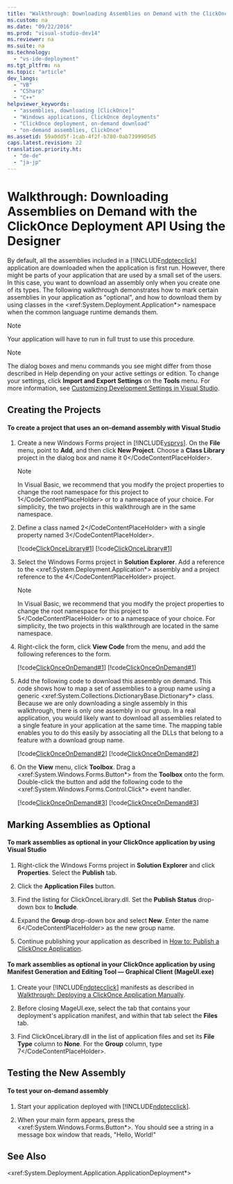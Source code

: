 ```yaml
---
title: "Walkthrough: Downloading Assemblies on Demand with the ClickOnce Deployment API Using the Designer"
ms.custom: na
ms.date: "09/22/2016"
ms.prod: "visual-studio-dev14"
ms.reviewer: na
ms.suite: na
ms.technology: 
  - "vs-ide-deployment"
ms.tgt_pltfrm: na
ms.topic: "article"
dev_langs: 
  - "VB"
  - "CSharp"
  - "C++"
helpviewer_keywords: 
  - "assemblies, downloading [ClickOnce]"
  - "Windows applications, ClickOnce deployments"
  - "ClickOnce deployment, on-demand download"
  - "on-demand assemblies, ClickOnce"
ms.assetid: 59a0dd5f-1cab-4f2f-b780-0ab7399905d5
caps.latest.revision: 22
translation.priority.ht: 
  - "de-de"
  - "ja-jp"
---
```

# Walkthrough: Downloading Assemblies on Demand with the ClickOnce Deployment API Using the Designer
By default, all the assemblies included in a [!INCLUDE[ndptecclick](../vs140/includes/ndptecclick_md.md)] application are downloaded when the application is first run. However, there might be parts of your application that are used by a small set of the users. In this case, you want to download an assembly only when you create one of its types. The following walkthrough demonstrates how to mark certain assemblies in your application as "optional", and how to download them by using classes in the \<xref:System.Deployment.Application*> namespace when the common language runtime demands them.  
  
> [!NOTE]
>  Your application will have to run in full trust to use this procedure.  
  
> [!NOTE]
>  The dialog boxes and menu commands you see might differ from those described in Help depending on your active settings or edition. To change your settings, click **Import and Export Settings** on the **Tools** menu. For more information, see [Customizing Development Settings in Visual Studio](assetId:///22c4debb-4e31-47a8-8f19-16f328d7dcd3).  
  
## Creating the Projects  
  
#### To create a project that uses an on-demand assembly with Visual Studio  
  
1.  Create a new Windows Forms project in [!INCLUDE[vsprvs](../vs140/includes/vsprvs_md.md)]. On the **File** menu, point to **Add**, and then click **New Project**. Choose a **Class Library** project in the dialog box and name it <CodeContentPlaceHolder>0\</CodeContentPlaceHolder>.  
  
    > [!NOTE]
    >  In Visual Basic, we recommend that you modify the project properties to change the root namespace for this project to <CodeContentPlaceHolder>1\</CodeContentPlaceHolder> or to a namespace of your choice. For simplicity, the two projects in this walkthrough are in the same namespace.  
  
2.  Define a class named <CodeContentPlaceHolder>2\</CodeContentPlaceHolder> with a single property named <CodeContentPlaceHolder>3\</CodeContentPlaceHolder>.  
  
     [!code[ClickOnceLibrary#1](../vs140/codesnippet/VisualBasic/walkthrough--downloading-assemblies-on-demand-with-the-clickonce-deployment-api-using-the-designer_1.vb)]
[!code[ClickOnceLibrary#1](../vs140/codesnippet/CSharp/walkthrough--downloading-assemblies-on-demand-with-the-clickonce-deployment-api-using-the-designer_1.cs)]  
  
3.  Select the Windows Forms project in **Solution Explorer**. Add a reference to the \<xref:System.Deployment.Application*> assembly and a project reference to the <CodeContentPlaceHolder>4\</CodeContentPlaceHolder> project.  
  
    > [!NOTE]
    >  In Visual Basic, we recommend that you modify the project properties to change the root namespace for this project to <CodeContentPlaceHolder>5\</CodeContentPlaceHolder> or to a namespace of your choice. For simplicity, the two projects in this walkthrough are located in the same namespace.  
  
4.  Right-click the form, click **View Code** from the menu, and add the following references to the form.  
  
     [!code[ClickOnceOnDemand#1](../vs140/codesnippet/CSharp/walkthrough--downloading-assemblies-on-demand-with-the-clickonce-deployment-api-using-the-designer_2.cs)]
[!code[ClickOnceOnDemand#1](../vs140/codesnippet/VisualBasic/walkthrough--downloading-assemblies-on-demand-with-the-clickonce-deployment-api-using-the-designer_2.vb)]  
  
5.  Add the following code to download this assembly on demand. This code shows how to map a set of assemblies to a group name using a generic \<xref:System.Collections.DictionaryBase.Dictionary*> class. Because we are only downloading a single assembly in this walkthrough, there is only one assembly in our group. In a real application, you would likely want to download all assemblies related to a single feature in your application at the same time. The mapping table enables you to do this easily by associating all the DLLs that belong to a feature with a download group name.  
  
     [!code[ClickOnceOnDemand#2](../vs140/codesnippet/CSharp/walkthrough--downloading-assemblies-on-demand-with-the-clickonce-deployment-api-using-the-designer_3.cs)]
[!code[ClickOnceOnDemand#2](../vs140/codesnippet/VisualBasic/walkthrough--downloading-assemblies-on-demand-with-the-clickonce-deployment-api-using-the-designer_3.vb)]  
  
6.  On the **View** menu, click **Toolbox**. Drag a \<xref:System.Windows.Forms.Button*> from the **Toolbox** onto the form. Double-click the button and add the following code to the \<xref:System.Windows.Forms.Control.Click*> event handler.  
  
     [!code[ClickOnceOnDemand#3](../vs140/codesnippet/CSharp/walkthrough--downloading-assemblies-on-demand-with-the-clickonce-deployment-api-using-the-designer_4.cs)]
[!code[ClickOnceOnDemand#3](../vs140/codesnippet/VisualBasic/walkthrough--downloading-assemblies-on-demand-with-the-clickonce-deployment-api-using-the-designer_4.vb)]  
  
## Marking Assemblies as Optional  
  
#### To mark assemblies as optional in your ClickOnce application by using Visual Studio  
  
1.  Right-click the Windows Forms project in **Solution Explorer** and click **Properties**. Select the **Publish** tab.  
  
2.  Click the **Application Files** button.  
  
3.  Find the listing for ClickOnceLibrary.dll. Set the **Publish Status** drop-down box to **Include**.  
  
4.  Expand the **Group** drop-down box and select **New**. Enter the name <CodeContentPlaceHolder>6\</CodeContentPlaceHolder> as the new group name.  
  
5.  Continue publishing your application as described in [How to: Publish a ClickOnce Application](../vs140/how-to--publish-a-clickonce-application-using-the-publish-wizard.md).  
  
#### To mark assemblies as optional in your ClickOnce application by using Manifest Generation and Editing Tool — Graphical Client (MageUI.exe)  
  
1.  Create your [!INCLUDE[ndptecclick](../vs140/includes/ndptecclick_md.md)] manifests as described in [Walkthrough: Deploying a ClickOnce Application Manually](../vs140/walkthrough--manually-deploying-a-clickonce-application.md).  
  
2.  Before closing MageUI.exe, select the tab that contains your deployment's application manifest, and within that tab select the **Files** tab.  
  
3.  Find ClickOnceLibrary.dll in the list of application files and set its **File Type** column to **None**. For the **Group** column, type <CodeContentPlaceHolder>7\</CodeContentPlaceHolder>.  
  
## Testing the New Assembly  
  
#### To test your on-demand assembly  
  
1.  Start your application deployed with [!INCLUDE[ndptecclick](../vs140/includes/ndptecclick_md.md)].  
  
2.  When your main form appears, press the \<xref:System.Windows.Forms.Button*>. You should see a string in a message box window that reads, "Hello, World!"  
  
## See Also  
 \<xref:System.Deployment.Application.ApplicationDeployment*>
